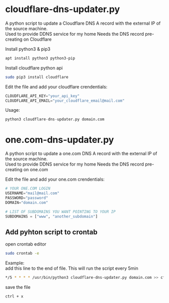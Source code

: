 
# cloudflare-dns-updater.py
A python script to update a Cloudflare DNS A record with the external IP of the source machine.  
Used to provide DDNS service for my home
Needs the DNS record pre-creating on Cloudflare

Install python3 & pip3
```bash
apt install python3 python3-pip
```

Install cloudflare python api
```bash
sudo pip3 install cloudflare
```

Edit the file and add your cloudflare crendentials:
```python
CLOUDFLARE_API_KEY="your_api_key"
CLOUDFLARE_API_EMAIL="your_cloudflare_email@mail.com"
```
Usage:
```python
python3 cloudflare-dns-updater.py domain.com
```

# one.com-dns-updater.py
A python script to update a one.com DNS A record with the external IP of the source machine.  
Used to provide DDNS service for my home
Needs the DNS record pre-creating on one.com

Edit the file and add your one.com crendentials:
```python
# YOUR ONE.COM LOGIN
USERNAME="mail@mail.com"
PASSWORD="password"
DOMAIN="domain.com"

# LIST OF SUBDOMAINS YOU WANT POINTING TO YOUR IP
SUBDOMAINS = ["www", "another_subdomain"]
```


## Add pyhton script to crontab

open crontab editor
```bash 
sudo crontab -e
```

Example:  
add this line to the end of file.
This will run the script every 5min

```bash
*/5 * * * * /usr/bin/python3 cloudflare-dns-updater.py domain.com >> cf.log
```

save the file
```
ctrl + x 
```